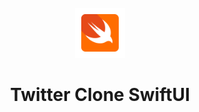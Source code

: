 <br />

<div align="center">
  <a href = "https://github.com/coderinzler/TwitterClone">
    <img src="./Assets/icons8-swift.svg" width="80" height="80">
  </a>

  <h1 align="center">Twitter Clone SwiftUI</h1>

</div>
